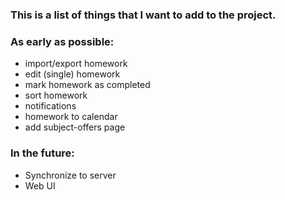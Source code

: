 ### This is a list of things that I want to add to the project. ###

### As early as possible: ###
- import/export homework
- edit (single) homework
- mark homework as completed
- sort homework
- notifications
- homework to calendar
- add subject-offers page

### In the future: ###
- Synchronize to server
- Web UI

